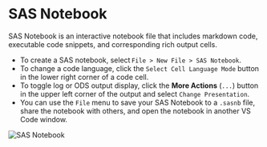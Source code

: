 # SAS Notebook

SAS Notebook is an interactive notebook file that includes markdown code, executable code snippets, and corresponding rich output cells.

- To create a SAS notebook, select `File > New File > SAS Notebook`.
- To change a code language, click the `Select Cell Language Mode` button in the lower right corner of a code cell.
- To toggle log or ODS output display, click the **More Actions** (`...`) button in the upper left corner of the output and select `Change Presentation`.
- You can use the `File` menu to save your SAS Notebook to a `.sasnb` file, share the notebook with others, and open the notebook in another VS Code window.

![SAS Notebook](/images/sasNotebook.png)
